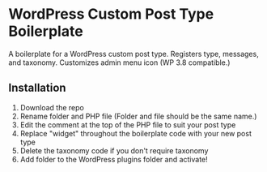 WordPress Custom Post Type Boilerplate
===============================

A boilerplate for a WordPress custom post type. Registers type, messages, and taxonomy. Customizes admin menu icon (WP 3.8 compatible.)

## Installation

1. Download the repo
2. Rename folder and PHP file (Folder and file should be the same name.)
2. Edit the comment at the top of the PHP file to suit your post type
3. Replace "widget" throughout the boilerplate code with your new post type
4. Delete the taxonomy code if you don't require taxonomy
4. Add folder to the WordPress plugins folder and activate!
